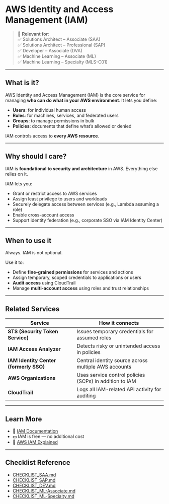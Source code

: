 # AWS Identity and Access Management (IAM)

> 🔖 **Relevant for**:  
> ✅ Solutions Architect – Associate (SAA)  
> ✅ Solutions Architect – Professional (SAP)  
> ✅ Developer – Associate (DVA)  
> ✅ Machine Learning – Associate (ML)  
> ✅ Machine Learning – Specialty (MLS-C01)

---

## What is it?

AWS Identity and Access Management (IAM) is the core service for managing **who can do what in your AWS environment**. It lets you define:

- **Users**: for individual human access
- **Roles**: for machines, services, and federated users
- **Groups**: to manage permissions in bulk
- **Policies**: documents that define what’s allowed or denied

IAM controls access to **every AWS resource**.

---

## Why should I care?

IAM is **foundational to security and architecture** in AWS. Everything else relies on it.

IAM lets you:

- Grant or restrict access to AWS services
- Assign least privilege to users and workloads
- Securely delegate access between services (e.g., Lambda assuming a role)
- Enable cross-account access
- Support identity federation (e.g., corporate SSO via IAM Identity Center)

---

## When to use it

Always. IAM is not optional.

Use it to:

- Define **fine-grained permissions** for services and actions
- Assign temporary, scoped credentials to applications or users
- **Audit access** using CloudTrail
- Manage **multi-account access** using roles and trust relationships

---

## Related Services

| Service | How it connects |
|---------|------------------|
| **STS (Security Token Service)** | Issues temporary credentials for assumed roles |
| **IAM Access Analyzer** | Detects risky or unintended access in policies |
| **IAM Identity Center (formerly SSO)** | Central identity source across multiple AWS accounts |
| **AWS Organizations** | Uses service control policies (SCPs) in addition to IAM |
| **CloudTrail** | Logs all IAM-related API activity for auditing |

---

## Learn More

- 📘 [IAM Documentation](https://docs.aws.amazon.com/IAM/latest/UserGuide/introduction.html)  
- 💵 IAM is free — no additional cost  
- 🎥 [AWS IAM Explained](https://www.youtube.com/watch?v=jkCqpNQSSog)

---

## Checklist Reference

- [CHECKLIST_SAA.md](../CERTIFICATION_GUIDES/CHECKLIST_SAA.md)  
- [CHECKLIST_SAP.md](../CERTIFICATION_GUIDES/CHECKLIST_SAP.md)  
- [CHECKLIST_DEV.md](../CERTIFICATION_GUIDES/CHECKLIST_DEV.md)  
- [CHECKLIST_ML-Associate.md](../CERTIFICATION_GUIDES/CHECKLIST_ML-Associate.md)  
- [CHECKLIST_ML-Specialty.md](../CERTIFICATION_GUIDES/CHECKLIST_ML-Specialty.md)

